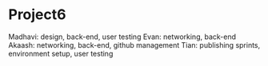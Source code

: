 # Project6

Madhavi: design, back-end, user testing
Evan: networking, back-end
Akaash: networking, back-end, github management
Tian: publishing sprints, environment setup, user testing
